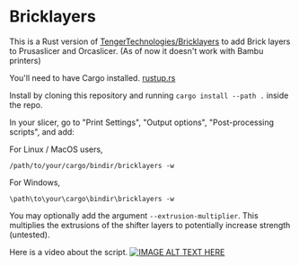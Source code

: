 # Bricklayers
This is a Rust version of [TengerTechnologies/Bricklayers](https://github.com/TengerTechnologies/Bricklayers) to add Brick layers to Prusaslicer and Orcaslicer.
(As of now it doesn't work with Bambu printers)

You'll need to have Cargo installed. [rustup.rs](https://rustup.rs)

Install by cloning this repository and running `cargo install --path .` inside the repo.

<!-- Alternatively, download a release for your platform from Releases. -->

In your slicer, go to "Print Settings", "Output options", "Post-processing scripts", and add:

For Linux / MacOS users,
```
/path/to/your/cargo/bindir/bricklayers -w
```

For Windows,
```
\path\to\your\cargo\bindir\bricklayers -w
```

You may optionally add the argument `--extrusion-multiplier`. This multiplies the extrusions of the shifter layers to potentially increase strength (untested).

Here is a video about the script.
[![IMAGE ALT TEXT HERE](https://img.youtube.com/vi/EqRdQOoK5hc/0.jpg)](https://www.youtube.com/watch?v=EqRdQOoK5hc)
